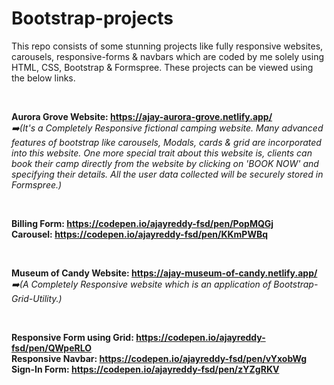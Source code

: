 # Bootstrap-projects

This repo consists of some stunning projects like fully responsive websites, carousels, responsive-forms & navbars which are coded by me solely using HTML, CSS, Bootstrap & Formspree. These projects can be viewed using the below links.

&nbsp;

**Aurora Grove Website: https://ajay-aurora-grove.netlify.app/**  
_:arrow_right:(It's a Completely Responsive fictional camping website. Many advanced features of bootstrap like carousels, Modals, cards & grid are incorporated into this website. One more special trait about this website is, clients can book their camp directly from the website by clicking on 'BOOK NOW' and specifying their details. All the user data collected will be securely stored in Formspree.)_

&nbsp;

**Billing Form: https://codepen.io/ajayreddy-fsd/pen/PopMQGj**  
**Carousel: https://codepen.io/ajayreddy-fsd/pen/KKmPWBq**

&nbsp;

**Museum of Candy Website: https://ajay-museum-of-candy.netlify.app/**  
_:arrow_right:(A Completely Responsive website which is an application of Bootstrap-Grid-Utility.)_

&nbsp;

**Responsive Form using Grid: https://codepen.io/ajayreddy-fsd/pen/QWpeRLO**  
**Responsive Navbar: https://codepen.io/ajayreddy-fsd/pen/vYxobWg**  
**Sign-In Form: https://codepen.io/ajayreddy-fsd/pen/zYZgRKV**
